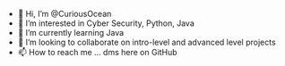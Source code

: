 - 👋 Hi, I’m @CuriousOcean
- 👀 I’m interested in Cyber Security, Python, Java
- 🌱 I’m currently learning Java
- 💞️ I’m looking to collaborate on intro-level and advanced level projects
- 📫 How to reach me ... dms here on GitHub

<!---
CuriousOcean/CuriousOcean is a ✨ special ✨ repository because its `README.md` (this file) appears on your GitHub profile.
You can click the Preview link to take a look at your changes.
--->
